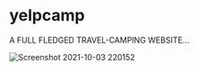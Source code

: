 # yelpcamp

A FULL FLEDGED TRAVEL-CAMPING WEBSITE...


![Screenshot 2021-10-03 220152](https://user-images.githubusercontent.com/91541834/135763248-3d289f25-23c7-4d36-808c-2be5dc583459.png)
